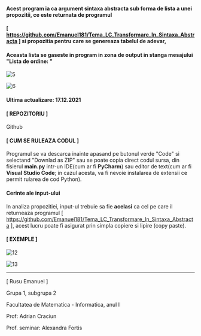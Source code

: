 #### Acest program ia ca argument sintaxa abstracta sub forma de lista a unei propozitii, ce este returnata de programul
#### [ https://github.com/Emanuel181/Tema_LC_Transformare_In_Sintaxa_Abstracta ] si propozitia pentru care se genereaza tabelul de adevar, 
#### Aceasta lista se gaseste in program in zona de output in stanga mesajului "Lista de ordine: "

![5](https://user-images.githubusercontent.com/92999481/146649965-96d34a61-4a97-4e06-89f9-7c43cd5cbc71.png)

![6](https://user-images.githubusercontent.com/92999481/146649968-8b29b9a2-96e6-49ed-9002-f4fca7978126.png)

#### Ultima actualizare: 17.12.2021


#### [ REPOZITORIU ]

  Github

#### [ CUM SE RULEAZA CODUL ]

Programul se va descarca inainte apasand pe butonul verde "Code" si selectand "Downlad as ZIP" sau se poate copia direct codul sursa, din fisierul **main.py** intr-un IDE(cum ar fi **PyCharm**) sau editor de text(cum ar fi **Visual Studio Code**; in cazul acesta, va fi nevoie instalarea de extensii ce permit rularea de cod Python).

#### Cerinte ale input-ului

In analiza propozitiei, input-ul trebuie sa fie **acelasi** ca cel pe care il returneaza programul  [ https://github.com/Emanuel181/Tema_LC_Transformare_In_Sintaxa_Abstracta ], acest lucru poate fi asigurat prin simpla copiere si lipire (copy paste). 

#### [ EXEMPLE ]
      
![12](https://user-images.githubusercontent.com/92999481/146650288-21442236-7438-455f-9480-5225a8344ec8.png)

![13](https://user-images.githubusercontent.com/92999481/146650289-42ddaddc-6e36-43a8-980c-f323f1e85d03.png)

---------------------------------------------------------------------------------------------------------------------------------------------------------------------------------

[ Rusu Emanuel ]

Grupa 1, subgrupa 2

Facultatea de Matematica - Informatica, anul I

Prof: Adrian Craciun

Prof. seminar: Alexandra Fortis

